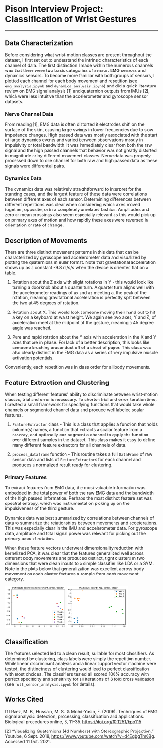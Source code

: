 # Pison Interview Project: Classification of Wrist Gestures

----

## Data Characterization

Before considering what wrist-motion classes are present throughout the dataset, I first set out to understand the intrinsic characteristics of each channel of data. The first distinction I made within the numerous channels was that there were two basic categories of sensor: EMG sensors and dynamics sensors.  To become more familiar with both groups of sensors, I plotted each channel for each body movement and repetition (see `emg_analysis.ipynb` and `dynamics_analysis.ipynb`) and did a quick literature review on EMG signal analysis [1] and quaternion outputs from IMUs [2], which
were less intuitive than the accelerometer and gyroscope sensor datasets.

### Nerve Channel Data

From reading [1], EMG data is often distorted if electrodes shift on the surface of the skin, causing large swings in lower frequencies due to slow impedance changes. High passed data was mostly associated with the start of large dynamics events and varied between observations mostly in impulsivity or total bandwidth.  It was immediately clear from both the raw signal and the high passed channels that behavior was not greatly distorted in magnitude or by different movement classes. Nerve data was properly processed down to one channel for both raw and high passed data as these signals were differential pairs.

### Dynamics Data

The dynamics data was relatively straightforward to interpret for the standing cases, and the largest feature of these data were correlations between different axes of each sensor.  Determining differences between different repetitions was clear when considering which axes moved together, opposite, or in a completely unrelated fashion.  Amplitudes and zero or mean crossings also seem especially relevant as this would pick up on primary axes of motion and how rapidly these axes were reversed in orientation or rate of change.

## Description of Movements

There are three distinct movement patterns in this data that can be characterized by gyroscope and accelerometer data and visualized by plotting the quaternions in euler format.  Note that gravitational acceleration shows up as a constant -9.8 m/s/s when the device is oriented flat on a table.

1. Rotation about the Z axis with slight rotations in Y - this would look like turning a doorknob about a quarter turn.  A quarter turn aligns well with the accelerometer readings of `ax` and `az` meeting at the peak of the rotation, meaning gravitational acceleration is perfectly split between the two at 45 degrees of rotation.

2. Rotation about X.  This would look someone moving their hand out to hit a key on a keyboard at waist height.  We again see two axes, Y and Z, of acceleration meet at the midpoint of the gesture, meaning a 45 degree angle was reached.  

3. Pure and rapid rotation about the Y axis with acceleration in the X and Y axes that are in phase.  For lack of a better description, this looks like someone brushing eraser dust off of a sheet of paper.  This class was also clearly distinct in the EMG data as a series of very impulsive muscle activation potentials.

Conveniently, each repetition was in class order for all body movements.

## Feature Extraction and Clustering

When testing different features' ability to discriminate between wrist-motion classes, trial and error is necessary.  To shorten trial and error iteration time, I created a small framework for specifying functions that would take whole channels or segmented channel data and produce well labeled scalar features.

1. `FeatureExtractor` class - This is a class that applies a function that holds column(s) names, a function that extracts a scalar feature from a `ndarray`, and optionally can segment a channel to apply the function over different samples in the dataset.  This class makes it easy to define many different feature extractors for all channels of data.

2. `process_dataframe` function - This routine takes a full `DataFrame` of raw sensor data and lists of `FeatureExtractor`s for each channel and produces a normalized result ready for clustering.

### Primary Features

To extract features from EMG data, the most valuable information was embedded in the total power of both the raw EMG data and the bandwidth of the high passed information.  Perhaps the most distinct feature set was spectral entropy, which was instrumental on picking up on the impulsiveness of the third gesture.

Dynamics data was best summarized by correlations between channels of data to summarize the relationships between movements and accelerations.  This was especially clear in the IMU and accelerometer data.  For gyroscope data, amplitude and total signal power was relevant for picking out the primary axes of rotation.

When these feature vectors underwent dimensionality reduction with kernelized PCA, it was clear that the features generalized well across different body movements and produced distinct, tight clusters in two dimensions that were clean inputs to a simple classifier like LDA or a SVM.  Note in the plots below that generalization was excellent across body movement as each cluster features a sample from each movement category.

<img src="./images/clustering_body.png" alt="cluster_body" width="200"/>
<img src="./images/clustering_rep.png" alt="cluster_body" width="200">

## Classification

The features selected led to a clean result, suitable for most classifiers. As determined by clustering, class labels were simply the repetition number.  While linear discriminant analysis and a linear support vector machine were tested, the distinctness of clustering would lead to perfect classification with most choices.  The classifiers tested all scored 100% accuracy with perfect specificity and sensitivity for all iterations of 3 fold cross validation (see `full_sensor_analysis.ipynb` for details).

## Works Cited

[1] Raez, M. B., Hussain, M. S., & Mohd-Yasin, F. (2006). Techniques of EMG signal analysis: detection, processing, classification and applications. Biological procedures online, 8, 11–35. https://doi.org/10.1251/bpo115

[2] “Visualizing Quaternions (4d Numbers) with Stereographic Projection.” Youtube, 6 Sept. 2018, https://www.youtube.com/watch?v=d4EgbgTm0Bg. Accessed 11 Oct. 2021. 
